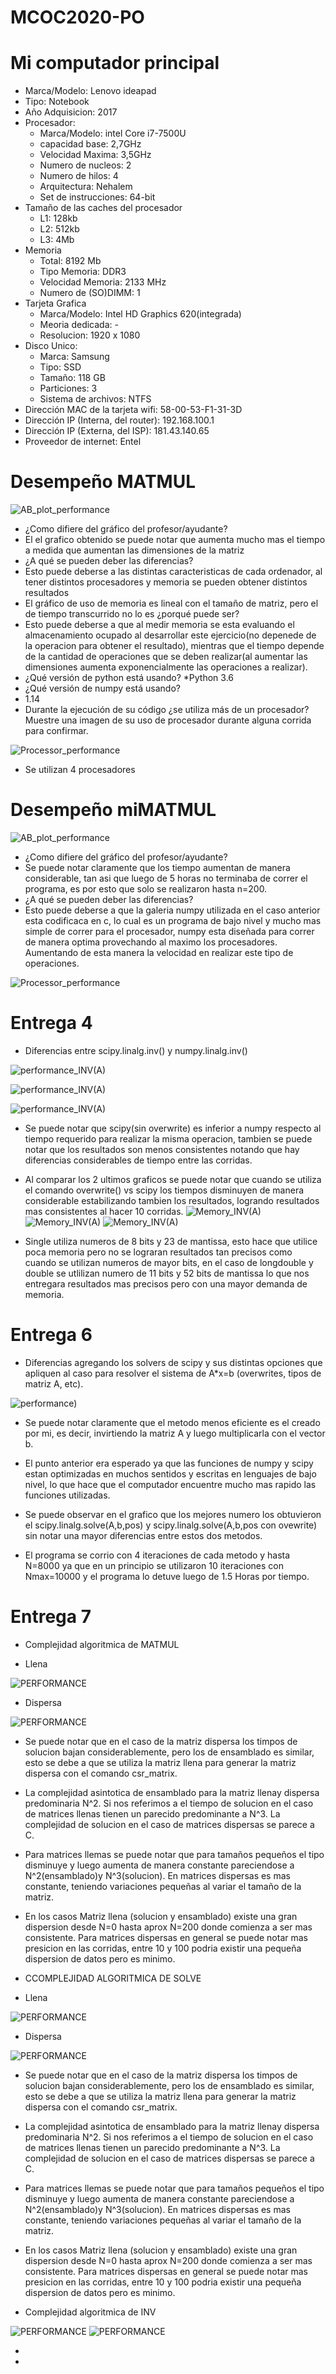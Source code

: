 # MCOC2020-PO

# Mi computador principal

* Marca/Modelo: Lenovo ideapad
* Tipo: Notebook
* Año Adquisicion: 2017
* Procesador:
  * Marca/Modelo: intel Core i7-7500U
  * capacidad base: 2,7GHz
  * Velocidad Maxima: 3,5GHz
  * Numero de nucleos: 2
  * Numero de hilos: 4
  * Arquitectura: Nehalem
  * Set de instrucciones: 64-bit
* Tamaño de las caches del procesador
  * L1: 128kb
  * L2: 512kb
  * L3: 4Mb
* Memoria
  * Total: 8192 Mb
  * Tipo Memoria: DDR3
  * Velocidad Memoria: 2133 MHz
  * Numero de (SO)DIMM: 1
* Tarjeta Grafica
  * Marca/Modelo: Intel HD Graphics 620(integrada)
  * Meoria dedicada: -
  * Resolucion: 1920 x 1080
* Disco Unico:
  * Marca: Samsung 
  * Tipo: SSD
  * Tamaño: 118 GB
  * Particiones: 3
  * Sistema de archivos: NTFS
* Dirección MAC de la tarjeta wifi: 58-00-53-F1-31-3D
* Dirección IP (Interna, del router): 192.168.100.1 
* Dirección IP (Externa, del ISP): 181.43.140.65
* Proveedor de internet: Entel

# Desempeño MATMUL

![AB_plot_performance](/Figure_1.png)

* ¿Como difiere del gráfico del profesor/ayudante?
 * El el grafico obtenido se puede notar que aumenta mucho mas el tiempo a medida que aumentan las dimensiones de la matriz
* ¿A qué se pueden deber las diferencias?
 * Esto puede deberse a las distintas caracteristicas de cada ordenador, al tener distintos procesadores y memoria se pueden obtener distintos resultados
* El gráfico de uso de memoria es lineal con el tamaño de matriz, pero el de tiempo transcurrido no lo es ¿porqué puede ser?
 * Esto puede deberse a que al medir memoria se esta evaluando el almacenamiento ocupado al desarrollar este ejercicio(no depenede de la operacion para obtener el resultado), mientras que el tiempo depende de la cantidad de operaciones que se deben realizar(al aumentar las dimensiones aumenta exponencialmente las operaciones a realizar).
 * ¿Qué versión de python está usando?
  *Python 3.6
 * ¿Qué versión de numpy está usando?
  * 1.14
 * Durante la ejecución de su código ¿se utiliza más de un procesador? Muestre una imagen de su uso de procesador durante alguna corrida para confirmar. 
 
![Processor_performance](/proce.jpg)

  * Se utilizan 4 procesadores
  
# Desempeño miMATMUL 
![AB_plot_performance](/Figure_2.png)

* ¿Como difiere del gráfico del profesor/ayudante?
 * Se puede notar claramente que los tiempo aumentan de manera considerable, tan asi que luego de 5 horas no terminaba de correr el programa, es por esto que solo se realizaron hasta n=200. 
* ¿A qué se pueden deber las diferencias?
 * Esto puede deberse a que la galeria numpy utilizada en el caso anterior esta codificaca en c, lo cual es un programa de bajo nivel y mucho mas simple de correr para el procesador, numpy esta diseñada para correr de manera optima provechando al maximo los procesadores. Aumentando de esta manera la velocidad en realizar este tipo de operaciones.

 
![Processor_performance](/procesador.jpg)
# Entrega 4
* Diferencias entre scipy.linalg.inv() y numpy.linalg.inv()

![performance_INV(A)](/numpy(invA).png)

![performance_INV(A)](/scipyinv(A).png)

![performance_INV(A)](/scipyoverwriteA.png)

 * Se puede notar que scipy(sin overwrite) es inferior a numpy respecto al tiempo requerido para realizar la misma operacion, tambien se puede notar que los resultados son menos consistentes notando que hay diferencias considerables de tiempo entre las corridas.
 * Al comparar los 2 ultimos graficos se puede notar que cuando se utiliza el comando overwrite() vs scipy los tiempos disminuyen de manera considerable estabilizando tambien los resultados, logrando resultados mas consistentes al hacer 10 corridas.
![Memory_INV(A)](/Single.png)
![Memory_INV(A)](/DoubleA.png)
![Memory_INV(A)](/longdouble.png)

 * Single utiliza numeros de 8 bits y 23 de mantissa, esto hace que utilice poca memoria pero no se lograran resultados tan precisos como cuando se utilizan numeros de mayor bits, en el caso de longdouble y double se utlilizan numero de 11 bits y 52 bits de mantissa lo que nos entregara resultados mas precisos pero con una mayor demanda de memoria.
# Entrega 6
* Diferencias agregando los solvers de scipy y sus distintas opciones que apliquen al caso para resolver el sistema de A*x=b (overwrites, tipos de matriz A, etc).
 
![performance)](/Grafico_6.png)


 * Se puede notar claramente que el metodo menos eficiente es el creado por mi, es decir, invirtiendo la matriz A y luego multiplicarla con el vector b.
 * El punto anterior era esperado ya que las funciones de numpy y scipy estan optimizadas en muchos sentidos y escritas en lenguajes de bajo nivel, lo que hace que el computador encuentre mucho mas rapido las funciones utilizadas.

 * Se puede observar en el grafico que los mejores numero los obtuvieron el scipy.linalg.solve(A,b,pos) y scipy.linalg.solve(A,b,pos con ovewrite) sin notar una mayor diferencias entre estos dos metodos.
 * El programa se corrio con 4 iteraciones de cada metodo y hasta N=8000 ya que en un principio se utilizaron 10 iteraciones con Nmax=10000 y el programa lo detuve luego de 1.5 Horas por tiempo.
# Entrega 7

* Complejidad algoritmica de MATMUL

 * Llena
 
![PERFORMANCE](/MATMUL_LLENA.png)

 * Dispersa
 
![PERFORMANCE](/MATMUL_DISPERSA.png)
 
 * Se puede notar que en el caso de la matriz dispersa los timpos de solucion bajan considerablemente, pero los de ensamblado es similar, esto se debe a que se utiliza la matriz llena para generar la matriz dispersa con el comando csr_matrix. 
 * La complejidad asintotica de ensamblado para la matriz llenay dispersa predominaria N^2. Si nos referimos a el tiempo de solucion en el caso de matrices llenas tienen un parecido predominante a N^3. La complejidad de solucion en el caso de matrices dispersas se parece a C.
 * Para matrices llemas se puede notar que para tamaños pequeños el tipo disminuye y luego aumenta de manera constante pareciendose a N^2(ensamblado)y N^3(solucion). En matrices dispersas es mas constante, teniendo variaciones pequeñas al variar el tamaño de la matriz.
 * En los casos Matriz llena (solucion y ensamblado) existe una gran dispersion desde N=0 hasta aprox N=200 donde comienza a ser mas consistente. Para matrices dispersas en general se puede notar mas presicion en las corridas, entre 10 y 100 podria existir una pequeña dispersion de datos pero es minimo.
 
* CCOMPLEJIDAD ALGORITMICA DE SOLVE

 * Llena

![PERFORMANCE](/SOLVER_LLENA.png)

 * Dispersa

![PERFORMANCE](/SOLVER_DISPERSA.png)

 * Se puede notar que en el caso de la matriz dispersa los timpos de solucion bajan considerablemente, pero los de ensamblado es similar, esto se debe a que se utiliza la matriz llena para generar la matriz dispersa con el comando csr_matrix. 
 * La complejidad asintotica de ensamblado para la matriz llenay dispersa predominaria N^2. Si nos referimos a el tiempo de solucion en el caso de matrices llenas tienen un parecido predominante a N^3. La complejidad de solucion en el caso de matrices dispersas se parece a C.
 * Para matrices llemas se puede notar que para tamaños pequeños el tipo disminuye y luego aumenta de manera constante pareciendose a N^2(ensamblado)y N^3(solucion). En matrices dispersas es mas constante, teniendo variaciones pequeñas al variar el tamaño de la matriz.
 * En los casos Matriz llena (solucion y ensamblado) existe una gran dispersion desde N=0 hasta aprox N=200 donde comienza a ser mas consistente. Para matrices dispersas en general se puede notar mas presicion en las corridas, entre 10 y 100 podria existir una pequeña dispersion de datos pero es minimo.

* Complejidad algoritmica de INV

![PERFORMANCE](/INV_LLENA.png)
![PERFORMANCE](/INV_DISPERSA.png)

 * 
 *
